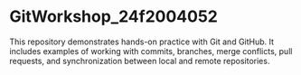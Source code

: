 # GitWorkshop_24f2004052
This repository demonstrates hands-on practice with Git and GitHub. It includes examples of working with commits, branches, merge conflicts, pull requests, and synchronization between local and remote repositories.
